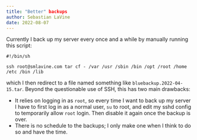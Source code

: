 ```yaml
---
title: "Better" backups
author: Sebastian LaVine
date: 2022-08-07
---
```


Currently I back up my server every once and a while by manually running
this script:

```
#!/bin/sh

ssh root@smlavine.com tar cf - /var /usr /sbin /bin /opt /root /home /etc /bin /lib
```

which I then redirect to a file named something like
`bluebackup.2022-04-15.tar`. Beyond the questionable use of SSH, this
has two main drawbacks:

- It relies on logging in as `root`, so every time I want to back up my
  server I have to first log in as a normal user, `su` to root, and edit
  my sshd config to temporarily allow `root` login. Then disable it
  again once the backup is over.
- There is no schedule to the backups; I only make one when I think to
  do so and have the time.

